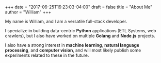+++
date = "2017-09-25T19:23:03-04:00"
draft = false
title = "About Me"
author = "William"
+++

My name is William, and I am a versatile full-stack developer.

I specialize in building data-centric **Python** applications (ETL Systems, web crawlers), but I also have worked on multiple **Golang** and **Node.js** projects.

I also have a strong interest in **machine learning**, **natural language processing**, and **computer vision**, and will most likely publish some experiments related to these in the future.

